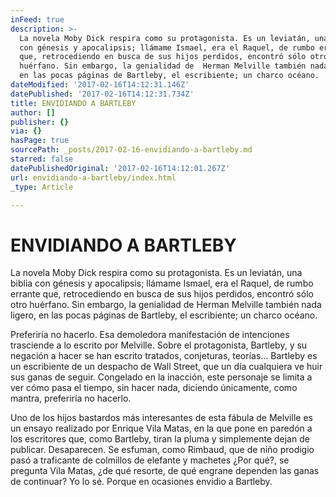 ```yaml
---
inFeed: true
description: >-
  La novela Moby Dick respira como su protagonista. Es un leviatán, una biblia
  con génesis y apocalipsis; llámame Ismael, era el Raquel, de rumbo errante
  que, retrocediendo en busca de sus hijos perdidos, encontró sólo otro
  huérfano. Sin embargo, la genialidad de  Herman Melville también nada ligero,
  en las pocas páginas de Bartleby, el escribiente; un charco océano.
dateModified: '2017-02-16T14:12:31.146Z'
datePublished: '2017-02-16T14:12:31.734Z'
title: ENVIDIANDO A BARTLEBY
author: []
publisher: {}
via: {}
hasPage: true
sourcePath: _posts/2017-02-16-envidiando-a-bartleby.md
starred: false
datePublishedOriginal: '2017-02-16T14:12:01.267Z'
url: envidiando-a-bartleby/index.html
_type: Article

---
```

# ENVIDIANDO A BARTLEBY

La novela Moby Dick respira como su protagonista. Es un leviatán, una biblia con génesis y apocalipsis; llámame Ismael, era el Raquel, de rumbo errante que, retrocediendo en busca de sus hijos perdidos, encontró sólo otro huérfano. Sin embargo, la genialidad de Herman Melville también nada ligero, en las pocas páginas de Bartleby, el escribiente; un charco océano.

Preferiría no hacerlo. Esa demoledora manifestación de intenciones trasciende a lo escrito por Melville. Sobre el protagonista, Bartleby, y su negación a hacer se han escrito tratados, conjeturas, teorías... Bartleby es un escribiente de un despacho de Wall Street, que un día cualquiera ve huir sus ganas de seguir. Congelado en la inacción, este personaje se limita a ver cómo pasa el tiempo, sin hacer nada, diciendo únicamente, como mantra, preferiría no hacerlo.

Uno de los hijos bastardos más interesantes de esta fábula de Melville es un ensayo realizado por Enrique Vila Matas, en la que pone en paredón a los escritores que, como Bartleby, tiran la pluma y simplemente dejan de publicar. Desaparecen. Se esfuman, como Rimbaud, que de niño prodigio pasó a traficante de colmillos de elefante y machetes ¿Por qué?, se pregunta Vila Matas, ¿de qué resorte, de qué engrane dependen las ganas de continuar? Yo lo sé. Porque en ocasiones envidio a Bartleby.